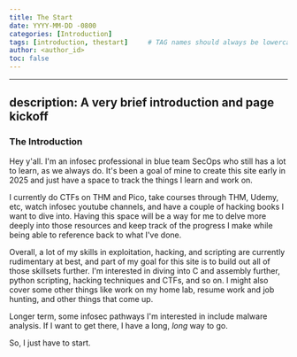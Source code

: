 ```yaml
---
title: The Start
date: YYYY-MM-DD -0800
categories: [Introduction]
tags: [introduction, thestart]     # TAG names should always be lowercase
author: <author_id>
toc: false
---
```

---
description: A very brief introduction and page kickoff
---

<h3>The Introduction</h3>

Hey y'all. I'm an infosec professional in blue team SecOps who still has a lot to learn, as we always do. It's been a goal of mine to create this site early in 2025 and just have a space to track the things I learn and work on.

I currently do CTFs on THM and Pico, take courses through THM, Udemy, etc, watch infosec youtube channels, and have a couple of hacking books I want to dive into. Having this space will be a way for me to delve more deeply into those resources and keep track of the progress I make while being able to reference back to what I've done.

Overall, a lot of my skills in exploitation, hacking, and scripting are currently rudimentary at best, and part of my goal for this site is to build out all of those skillsets further. I'm interested in diving into C and assembly further, python scripting, hacking techniques and CTFs, and so on. I might also cover some other things like work on my home lab, resume work and job hunting, and other things that come up.

Longer term, some infosec pathways I'm interested in include malware analysis. If I want to get there, I have a long, *long* way to go.

So, I just have to start.
